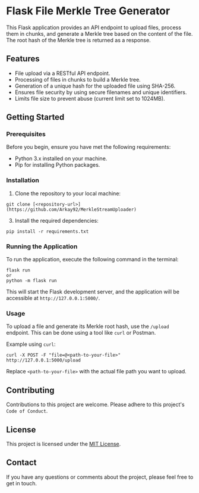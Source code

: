 # Flask File Merkle Tree Generator

This Flask application provides an API endpoint to upload files, process them in chunks, and generate a Merkle tree based on the content of the file. The root hash of the Merkle tree is returned as a response.

## Features

- File upload via a RESTful API endpoint.
- Processing of files in chunks to build a Merkle tree.
- Generation of a unique hash for the uploaded file using SHA-256.
- Ensures file security by using secure filenames and unique identifiers.
- Limits file size to prevent abuse (current limit set to 1024MB).

## Getting Started

### Prerequisites

Before you begin, ensure you have met the following requirements:
- Python 3.x installed on your machine.
- Pip for installing Python packages.

### Installation

1. Clone the repository to your local machine:
```
git clone [<repository-url>](https://github.com/Arkay92/MerkleStreamUploader)
```
3. Install the required dependencies:
```
pip install -r requirements.txt
```

### Running the Application
To run the application, execute the following command in the terminal:
```
flask run
or
python -m flask run
```

This will start the Flask development server, and the application will be accessible at `http://127.0.0.1:5000/`.

### Usage
To upload a file and generate its Merkle root hash, use the `/upload` endpoint. This can be done using a tool like `curl` or Postman.

Example using `curl`:
```
curl -X POST -F "file=@<path-to-your-file>" http://127.0.0.1:5000/upload
```

Replace `<path-to-your-file>` with the actual file path you want to upload.

## Contributing

Contributions to this project are welcome. Please adhere to this project's `Code of Conduct`.

## License

This project is licensed under the [MIT License](LICENSE).

## Contact

If you have any questions or comments about the project, please feel free to get in touch.
